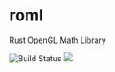 # roml
Rust OpenGL Math Library

![Build Status](https://gitlab.com/iwburns/roml/badges/master/build.svg)
[![](https://tokei.rs/b1/gitlab/iwburns/roml)](https://gitlab.com/iwburns/roml)
